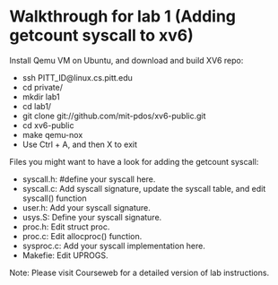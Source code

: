 # Walkthrough for lab 1 (Adding getcount syscall to xv6)
<p>Install Qemu VM on Ubuntu, and download and build XV6 repo:</p>
<ul>
  <li>ssh PITT_ID@linux.cs.pitt.edu</li>
  <li>cd private/</li>
  <li>mkdir lab1</li>
  <li>cd lab1/</li>
  <li>git clone git://github.com/mit-pdos/xv6-public.git</li>
  <li>cd xv6-public</li>
  <li>make qemu-nox</li>
  <li>Use Ctrl + A, and then X to exit</li>
</ul>

<p>Files you might want to have a look for adding the getcount syscall:</p>
<ul>
  <li>syscall.h: #define your syscall here.</li>
  <li>syscall.c: Add syscall signature, update the syscall table, and edit syscall() function</li>
  <li>user.h: Add your syscall signature.</li>
  <li>usys.S: Define your syscall signature.</li>
  <li>proc.h: Edit struct proc.</li>
  <li>proc.c: Edit allocproc() function.</li>
  <li>sysproc.c: Add your syscall implementation here.</li>
  <li>Makefie: Edit UPROGS.</li>
</ul>

<p>Note: Please visit Courseweb for a detailed version of lab instructions.</p>
